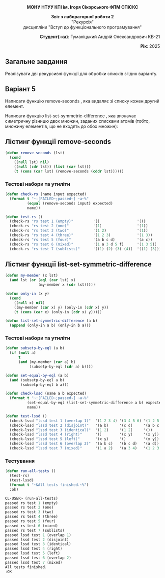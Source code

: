 <p align="center"><b>МОНУ НТУУ КПІ ім. Ігоря Сікорського ФПМ СПіСКС</b></p>
<p align="center">
<b>Звіт з лабораторної роботи 2</b><br/>
"Рекурсія"<br/>
дисципліни "Вступ до функціонального програмування"
</p>
<p align="right"><b>Студент(-ка)</b>: Гуманіцький Андрій Олександрович КВ-21</p>
<p align="right"><b>Рік</b>: 2025</p>

## Загальне завдання
Реалізувати дві рекурсивні функції для обробки списків згідно варіанту.

## Варіант 5
Написати функцію remove-seconds , яка видаляє зі списку кожен другий елемент.

Написати функцію list-set-symmetric-difference , яка визначає симетричну різницю двох множин, заданих списками атомів (тобто, множину елементів, що не входять до обох множин):

## Лістинг функції remove-seconds
```lisp
(defun remove-seconds (lst)
  (cond
    ((null lst) nil)
    ((null (cdr lst)) (list (car lst)))
    (t (cons (car lst) (remove-seconds (cddr lst))))))
```
### Тестові набори та утиліти
```lisp
(defun check-rs (name input expected)
  (format t "~:[FAILED~;passed~] ~a~%"
          (equal (remove-seconds input) expected)
          name))

(defun test-rs ()
  (check-rs "rs test 1 (empty)"         '()                 '())
  (check-rs "rs test 2 (one)"           '(1)                '(1))
  (check-rs "rs test 3 (two)"           '(1 2)              '(1))
  (check-rs "rs test 4 (three)"         '(1 2 3)            '(1 3))
  (check-rs "rs test 5 (four)"          '(a b c d)          '(a c))
  (check-rs "rs test 6 (mixed)"         '(1 a 3 d 5 f)      '(1 3 5))
  (check-rs "rs test 7 (sublists)"      '((1) (2) (3) (4))  '((1) (3))))


```
## Лістинг функції list-set-symmetric-difference
```lisp
(defun my-member (x lst)
  (and lst (or (eql (car lst) x)
               (my-member x (cdr lst)))))

(defun only-in (x y)
  (cond
    ((null x) nil)
    ((my-member (car x) y) (only-in (cdr x) y))
    (t (cons (car x) (only-in (cdr x) y)))))

(defun list-set-symmetric-difference (a b)
  (append (only-in a b) (only-in b a)))
```
### Тестові набори та утиліти
```lisp
(defun subsetp-by-eql (a b)
  (if (null a)
      t
      (and (my-member (car a) b)
           (subsetp-by-eql (cdr a) b))))

(defun set-equal-by-eql (a b)
  (and (subsetp-by-eql a b)
       (subsetp-by-eql b a)))

(defun check-lssd (name a b expected)
  (format t "~:[FAILED~;passed~] ~a~%"
          (set-equal-by-eql (list-set-symmetric-difference a b) expected)
          name))

(defun test-lssd ()
  (check-lssd "lssd test 1 (overlap 1)"  '(1 2 3 4) '(3 4 5 6) '(1 2 5 6))
  (check-lssd "lssd test 2 (disjoint)"   '(a b)     '(c d)     '(a b c d))
  (check-lssd "lssd test 3 (identical)"  '(1 2)     '(1 2)     '())
  (check-lssd "lssd test 4 (right)"      '()        '(x y)     '(x y))
  (check-lssd "lssd test 5 (left)"       '(x y)     '()        '(x y))
  (check-lssd "lssd test 6 (overlap 2)"  '(a b c)   '(b c d)   '(a d))
  (check-lssd "lssd test 7 (mixed)"      '(1 a 2)   '(a 3 4)   '(1 2 3 4)))
```
### Тестування
```lisp
(defun run-all-tests ()
  (test-rs)
  (test-lssd)
  (format t "~&All tests finished.~%")
  :ok)

CL-USER> (run-all-tests)
passed rs test 1 (empty)
passed rs test 2 (one)
passed rs test 3 (two)
passed rs test 4 (three)
passed rs test 5 (four)
passed rs test 6 (mixed)
passed rs test 7 (sublists)
passed lssd test 1 (overlap 1)
passed lssd test 2 (disjoint)
passed lssd test 3 (identical)
passed lssd test 4 (right)
passed lssd test 5 (left)
passed lssd test 6 (overlap 2)
passed lssd test 7 (mixed)
All tests finished.
:OK

```


